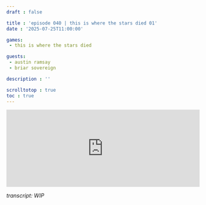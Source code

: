 ```yaml
---
draft : false

title : 'episode 040 | this is where the stars died 01'
date : '2025-07-25T11:00:00'

games:
 - this is where the stars died

guests:
 - austin ramsay
 - briar sovereign

description : ''

scrolltotop : true
toc : true
---
```

<iframe src="https://player.rss.com/folio/2136284?theme=dark&v=2" width="100%" height="202px" title="040 - this is where the stars died 01 - with austi" frameBorder="0" allow="accelerometer; autoplay; clipboard-write; encrypted-media; gyroscope; picture-in-picture" allowfullscreen scrolling="no"><a href="https://rss.com/podcasts/folio/2136284/">040 - this is where the stars died 01 - with austi | RSS.com</a></iframe>

_transcript: WIP_